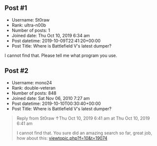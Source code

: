 ## Post #1
- Username: St0raw
- Rank: ultra-n00b
- Number of posts: 1
- Joined date: Thu Oct 10, 2019 6:34 am
- Post datetime: 2019-10-09T22:41:20+00:00
- Post Title: Where is Battlefield V's latest dumper?

I cannot find that.
Please tell me what program you use.
## Post #2
- Username: mono24
- Rank: double-veteran
- Number of posts: 848
- Joined date: Sat Nov 06, 2010 7:27 am
- Post datetime: 2019-10-10T00:30:40+00:00
- Post Title: Where is Battlefield V's latest dumper?

> Reply from St0raw ↑Thu Oct 10, 2019 6:41 am at Thu Oct 10, 2019 6:41 am
>
> I cannot find that.
You sure did an amazing search so far, great job, how about this: [viewtopic.php?f=10&t=19074](https://forum.xentax.com/viewtopic.php?f=10&t=19074)
